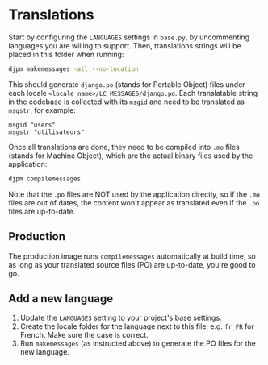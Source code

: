 # Translations

Start by configuring the `LANGUAGES` settings in `base.py`, by uncommenting languages you are willing to support. Then, translations strings will be placed in this folder when running:

```bash
djpm makemessages -all --no-location
```

This should generate `django.po` (stands for Portable Object) files under each locale `<locale name>/LC_MESSAGES/django.po`. Each translatable string in the codebase is collected with its `msgid` and need to be translated as `msgstr`, for example:

```po
msgid "users"
msgstr "utilisateurs"
```

Once all translations are done, they need to be compiled into `.mo` files (stands for Machine Object), which are the actual binary files used by the application:

```bash
djpm compilemessages
```

Note that the `.po` files are NOT used by the application directly, so if the `.mo` files are out of dates, the content won't appear as translated even if the `.po` files are up-to-date.

## Production

The production image runs `compilemessages` automatically at build time, so as long as your translated source files (PO) are up-to-date, you're good to go.

## Add a new language

1. Update the [`LANGUAGES` setting](https://docs.djangoproject.com/en/stable/ref/settings/#std-setting-LANGUAGES) to your project's base settings.
2. Create the locale folder for the language next to this file, e.g. `fr_FR` for French. Make sure the case is correct.
3. Run `makemessages` (as instructed above) to generate the PO files for the new language.
